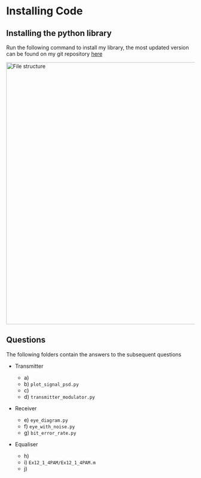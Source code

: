 # Installing Code

## Installing the python library

Run the following command to install my library, the most updated version can be found on my git repository [here](https://git.sys-io.net/scm/enel422/python-comms-utils)

<img alt="File structure" src="readme/comms-setup.png" width="700" height="auto"/>

## Questions
The following folders contain the answers to the subsequent questions
-   Transmitter
    - a)
    - b)    `plot_signal_psd.py`
    - c)
    - d)    `transmitter_modulator.py`

-   Receiver
    - e)    `eye_diagram.py`
    - f)    `eye_with_noise.py`
    - g)    `bit_error_rate.py`
-   Equaliser
    - h)
    - i)    `Ex12_1_4PAM/Ex12_1_4PAM.m`
    - j)